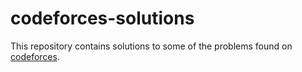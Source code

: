 # codeforces-solutions

This repository contains solutions to some of the problems found on [codeforces](https://codeforces.com/).
